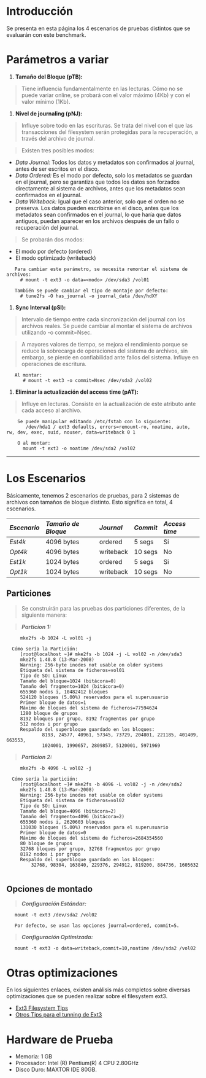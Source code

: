 # Introducción #

Se presenta en esta página los 4 escenarios de pruebas distintos que se evaluarán con este benchmark.

# Parámetros a variar #

  1. **Tamaño del Bloque (pTB):**

> Tiene influencia fundamentalmente en las lecturas. Cómo no se puede variar online, se probará con el valor máximo (4Kb) y con el valor mínimo (1Kb).


  1. **Nivel de journaling (pNJ):**

> Influye sobre todo en las escrituras. Se trata del nivel con el que las transacciones del filesystem serán protegidas para la recuperación, a través del archivo de journal.

> Existen tres posibles modos:
  * _Data Journal:_ Todos los datos y metadatos son confirmados al journal, antes de ser escritos en el disco.
  * _Data Ordered:_ Es el modo por defecto, solo los metadatos se guardan en el journal, pero se garantiza que todos los datos son forzados directamente al sistema de archivos, antes que los metadatos sean confirmados en el journal.
  * _Data Writeback:_ Igual que el caso anterior, solo que el orden no se preserva. Los datos pueden escribirse en el disco, antes que los metadatos sean confirmados en el journal, lo que haría que datos antiguos, puedan aparecer en los archivos después de un fallo o recuperación del journal.

> Se probarán dos modos:
  * El modo por defecto (ordered)
  * El modo optimizado (writeback)

```
   Para cambiar este parámetro, se necesita remontar el sistema de archivos: 
     # mount -t ext3 -o data=<modo> /dev/sda3 /vol01 

   También se puede cambiar el tipo de montaje por defecto:
     # tune2fs -O has_journal -o journal_data /dev/hdXY
```


  1. **Sync Interval (pSI):**

> Intervalo de tiempo entre cada sincronización del journal con los archivos reales. Se puede cambiar al montar el sistema de archivos utilizando -o commit=Nsec.

> A mayores valores de tiempo, se mejora el rendimiento porque se reduce la sobrecarga de operaciones del sistema de archivos, sin embargo, se pierde en confiabilidad ante fallos del sistema. Influye en operaciones de escritura.

```
   Al montar: 
      # mount -t ext3 -o commit=Nsec /dev/sda2 /vol02
```

  1. **Eliminar la actualización del access time (pAT):**

> Influye en lecturas. Consiste en la actualización de este atributo ante cada acceso al archivo.

```
    Se puede manipular editando /etc/fstab con lo siguiente: 
       /dev/hda1 / ext3 defaults, errors=remount-ro, noatime, auto, rw, dev, exec, suid, nouser, data=writeback 0 1

    O al montar: 
      mount -t ext3 -o noatime /dev/sda2 /vol02
```


---


# Los Escenarios #

Básicamente, tenemos 2 escenarios de pruebas, para 2 sistemas de archivos con tamaños de bloque distinto. Esto significa en total, 4 escenarios.

| _**Escenario**_|_**Tamaño de Bloque**_|_**Journal**_|_**Commit**_|_**Access time**_|
|:---------------|:----------------------|:------------|:-----------|:----------------|
| _Est4k_      | 4096 bytes         | ordered   | 5 segs   | Si            |
| _Opt4k_      | 4096 bytes         | writeback | 10 segs  | No            |
| _Est1k_      | 1024 bytes         | ordered   | 5 segs   | Si            |
| _Opt1k_      | 1024 bytes         | writeback | 10 segs  | No            |

## Particiones ##

> Se construirán para las pruebas dos particiones diferentes, de la siguiente manera:


> _**Particion 1:**_
```
     mke2fs -b 1024 -L vol01 -j

  Cómo sería la Partición: 
     [root@localhost ~]# mke2fs -b 1024 -j -L vol02 -n /dev/sda3
     mke2fs 1.40.8 (13-Mar-2008)
     Warning: 256-byte inodes not usable on older systems
     Etiqueta del sistema de ficheros=vol01
     Tipo de SO: Linux
     Tamaño del bloque=1024 (bitácora=0)
     Tamaño del fragmento=1024 (bitácora=0)
     655360 nodos i, 10482412 bloques
     524120 bloques (5.00%) reservados para el superusuario
     Primer bloque de datos=1
     Máximo de bloques del sistema de ficheros=77594624
     1280 bloque de grupos
     8192 bloques por grupo, 8192 fragmentos por grupo
     512 nodos i por grupo
     Respaldo del superbloque guardado en los bloques: 
             8193, 24577, 40961, 57345, 73729, 204801, 221185, 401409, 663553, 
             1024001, 1990657, 2809857, 5120001, 5971969
```

> _**Particion 2:**_
```
     mke2fs -b 4096 -L vol02 -j

  Cómo sería la partición: 
     [root@localhost ~]# mke2fs -b 4096 -L vol02 -j -n /dev/sda2
     mke2fs 1.40.8 (13-Mar-2008)
     Warning: 256-byte inodes not usable on older systems
     Etiqueta del sistema de ficheros=vol02
     Tipo de SO: Linux
     Tamaño del bloque=4096 (bitácora=2)
     Tamaño del fragmento=4096 (bitácora=2)
     655360 nodos i, 2620603 bloques
     131030 bloques (5.00%) reservados para el superusuario
     Primer bloque de datos=0
     Máximo de bloques del sistema de ficheros=2684354560
     80 bloque de grupos
     32768 bloques por grupo, 32768 fragmentos por grupo
     8192 nodos i por grupo
     Respaldo del superbloque guardado en los bloques: 
	     32768, 98304, 163840, 229376, 294912, 819200, 884736, 1605632


```

## Opciones de montado ##

> _**Configuración Estándar:**_
```
   mount -t ext3 /dev/sda2 /vol02

   Por defecto, se usan las opciones journal=ordered, commit=5. 
```

> _**Configuración Optimizada:**_
```
   mount -t ext3 -o data=writeback,commit=10,noatime /dev/sda2 /vol02
```

# Otras optimizaciones #

En los siguientes enlaces, existen análisis más completos sobre diversas optimizaciones que se pueden realizar sobre el filesystem ext3.

  * [Ext3 Filesystem Tips](http://wiki.archlinux.org/index.php/Ext3_Filesystem_Tips)
  * [Otros Tips para el tunning de Ext3](http://www.redhat.com/archives/ext3-users/2007-May/msg00009.html)

# Hardware de Prueba #

  * Memoria: 1 GB
  * Procesador: Intel (R) Pentium(R) 4 CPU 2.80GHz
  * Disco Duro: MAXTOR IDE 80GB.